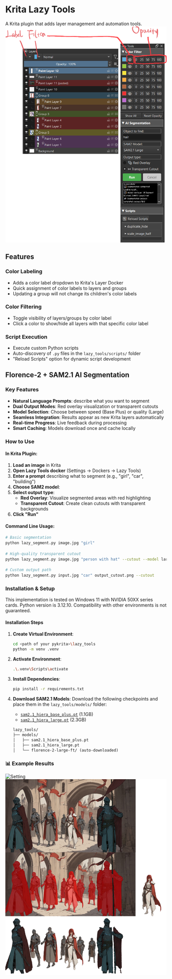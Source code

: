 # Krita Lazy Tools

A Krita plugin that adds layer management and automation tools.
![Setting](./lazy_tools/images/1.png)

## Features
### Color Labeling
- Adds a color label dropdown to Krita's Layer Docker
- Quick assignment of color labels to layers and groups
- Updating a group will not change its children's color labels

### Color Filtering
- Toggle visibility of layers/groups by color label
- Click a color to show/hide all layers with that specific color label

### Script Execution
- Execute custom Python scripts
- Auto-discovery of `.py` files in the `lazy_tools/scripts/` folder
- "Reload Scripts" option for dynamic script development

## Florence-2 + SAM2.1 AI Segmentation

### Key Features

- **Natural Language Prompts**: describe what you want to segment
- **Dual Output Modes**: Red overlay visualization or transparent cutouts
- **Model Selection**: Choose between speed (Base Plus) or quality (Large)
- **Seamless Integration**: Results appear as new Krita layers automatically
- **Real-time Progress**: Live feedback during processing
- **Smart Caching**: Models download once and cache locally

### How to Use

#### In Krita Plugin:
1. **Load an image** in Krita
2. **Open Lazy Tools docker** (Settings → Dockers → Lazy Tools)
3. **Enter a prompt** describing what to segment (e.g., "girl", "car", "building")
4. **Choose SAM2 model**:
5. **Select output type**:
   - **Red Overlay**: Visualize segmented areas with red highlighting
   - **Transparent Cutout**: Create clean cutouts with transparent backgrounds
6. **Click "Run"**

#### Command Line Usage:
```bash
# Basic segmentation
python lazy_segment.py image.jpg "girl"

# High-quality transparent cutout
python lazy_segment.py image.jpg "person with hat" --cutout --model large

# Custom output path
python lazy_segment.py input.jpg "car" output_cutout.png --cutout
```

### Installation & Setup

This implementation is tested on Windows 11 with NVIDIA 50XX series cards.
Python version is 3.12.10.
Compatibility with other environments is not guaranteed.

#### Installation Steps

1. **Create Virtual Environment**:
   ```bash
   cd <path of your pykrita>\lazy_tools
   python -m venv .venv
   ```

2. **Activate Environment**:
   ```bash
   .\.venv\Scripts\activate
   ```

3. **Install Dependencies**:
   ```bash
   pip install -r requirements.txt
   ```

4. **Download SAM2.1 Models**:
   Download the following checkpoints and place them in the `lazy_tools/models/` folder:
   - [`sam2.1_hiera_base_plus.pt`](https://dl.fbaipublicfiles.com/segment_anything_2/092824/sam2.1_hiera_base_plus.pt) (1.1GB)
   - [`sam2.1_hiera_large.pt`](https://dl.fbaipublicfiles.com/segment_anything_2/092824/sam2.1_hiera_large.pt) (2.3GB)

   ```
   lazy_tools/
   ├── models/
   │   ├── sam2.1_hiera_base_plus.pt
   │   ├── sam2.1_hiera_large.pt
   │   └── florence-2-large-ft/ (auto-downloaded)
   ```

### 📊 Example Results

![Setting](./lazy_tools/images/seg_example1.png)
![Setting](./lazy_tools/images/seg_example2.png)